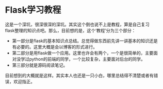 # Flask学习教程

这是一个深坑，很深很深的深坑。其实这个倒也说不上是教程，算是自己复习flask整理的知识点吧。那么，目前想的是，这个‘教程’分为三个部分：

* 第一部分是flask的基本知识点总结。总觉得做东西前先讲一讲基本的知识还是有必要的。这里大概是会以博客的形式进行。
* 第二部分是用flask做一个应用。这里也许会有两个，一个是很简单的，主要面对没学过python的前端的同学，一个比较复杂，主要面对后台的同学。
* 第三部分就是源码阅读笔记。


目前想到的大概就是这样。其实本人也还是一只小白，哪里总结得不清楚或者有错误，欢迎指正。
